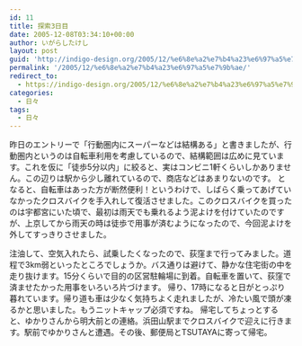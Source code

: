 ```yaml
---
id: 11
title: 探索3日目
date: 2005-12-08T03:34:10+00:00
author: いがらしたけし
layout: post
guid: 'http://indigo-design.org/2005/12/%e6%8e%a2%e7%b4%a23%e6%97%a5%e7%9b%ae/'
permalink: '/2005/12/%e6%8e%a2%e7%b4%a23%e6%97%a5%e7%9b%ae/'
redirect_to:
  - https://indigo-design.org/2005/12/%e6%8e%a2%e7%b4%a23%e6%97%a5%e7%9b%ae/
categories:
  - 日々
tags:
  - 日々
---
```

昨日のエントリーで「行動圏内にスーパーなどは結構ある」と書きましたが、行動圏内というのは自転車利用を考慮しているので、結構範囲は広めに見ています。これを仮に「徒歩5分以内」に絞ると、実はコンビニ1軒くらいしかありません。この辺りは駅から少し離れているので、商店などはあまりないのです。
となると、自転車はあった方が断然便利！というわけで、しばらく乗ってあげていなかったクロスバイクを手入れして復活させました。このクロスバイクを買ったのは宇都宮にいた頃で、最初は雨天でも乗れるよう泥よけを付けていたのですが、上京してから雨天の時は徒歩で用事が済むようになったので、今回泥よけを外してすっきりさせました。

<!--more-->
注油して、空気入れたら、試乗したくなったので、荻窪まで行ってみました。道程で3km弱といったところでしょうか。バス通りは避けて、静かな住宅街の中を走り抜けます。15分くらいで目的の区営駐輪場に到着。自転車を置いて、荻窪で済ませたかった用事をいろいろ片づけます。
帰り、17時になると日がとっぷり暮れています。帰り道も車は少なく気持ちよく走れましたが、冷たい風で頭が凍るかと思いました。もうニットキャップ必須ですね。
帰宅してちょっとすると、ゆかりさんから明大前との連絡。浜田山駅までクロスバイクで迎えに行きます。駅前でゆかりさんと遭遇。その後、郵便局とTSUTAYAに寄って帰宅。